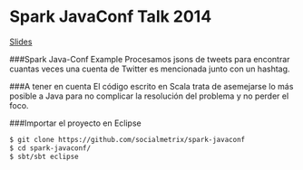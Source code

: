 Spark JavaConf Talk 2014
========================

[Slides](http://www.slideshare.net/socialmetrix/introduccin-a-apache-spark-a-travs-de-un-caso-de-uso-cotidiano)

###Spark Java-Conf Example
Procesamos jsons de tweets para encontrar cuantas veces una cuenta de Twitter es mencionada junto con un hashtag.

###A tener en cuenta
El código escrito en Scala trata de asemejarse lo más posible a Java para no complicar la resolución del problema y no perder el foco.

###Importar el proyecto en Eclipse

```sh
$ git clone https://github.com/socialmetrix/spark-javaconf
$ cd spark-javaconf/
$ sbt/sbt eclipse
```

